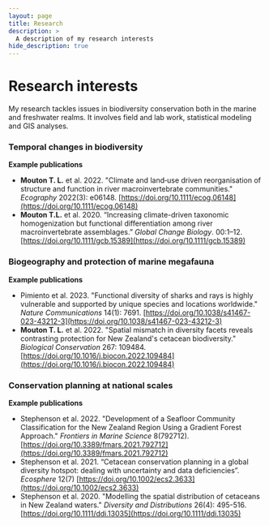 ```yaml
---
layout: page
title: Research  
description: >
  A description of my research interests
hide_description: true
---
```


# Research interests 

My research tackles issues in biodiversity conservation both in the marine and freshwater realms. It involves field and lab work, statistical modeling and GIS analyses.

### Temporal changes in biodiversity 

__Example publications__
- **Mouton T. L.** et al. 2022. "Climate and land‐use driven reorganisation of structure and function in river macroinvertebrate communities." _Ecography_ 2022(3): e06148. [https://doi.org/10.1111/ecog.06148](https://doi.org/10.1111/ecog.06148)
- **Mouton T.L.** et al. 2020. “Increasing climate-driven taxonomic homogenization but functional differentiation among river macroinvertebrate assemblages.” _Global Change Biology_. 00:1–12. [https://doi.org/10.1111/gcb.15389](https://doi.org/10.1111/gcb.15389)

### Biogeography and protection of marine megafauna

__Example publications__
- Pimiento et al. 2023. "Functional diversity of sharks and rays is highly vulnerable and supported by unique species and locations worldwide." _Nature Communications_ 14(1): 7691. [https://doi.org/10.1038/s41467-023-43212-3](https://doi.org/10.1038/s41467-023-43212-3)
- **Mouton T. L.** et al. 2022. "Spatial mismatch in diversity facets reveals contrasting protection for New Zealand's cetacean biodiversity." _Biological Conservation_ 267: 109484. [https://doi.org/10.1016/j.biocon.2022.109484](https://doi.org/10.1016/j.biocon.2022.109484)


### Conservation planning at national scales 

__Example publications__
- Stephenson et al. 2022. "Development of a Seafloor Community Classification for the New Zealand Region Using a Gradient Forest Approach." _Frontiers in Marine Science_ 8(792712). [https://doi.org/10.3389/fmars.2021.792712](https://doi.org/10.3389/fmars.2021.792712)
- Stephenson et al. 2021. “Cetacean conservation planning in a global diversity hotspot: dealing with uncertainty and data deficiencies”. _Ecosphere_ 12(7) [https://doi.org/10.1002/ecs2.3633](https://doi.org/10.1002/ecs2.3633)
- Stephenson et al. 2020. "Modelling the spatial distribution of cetaceans in New Zealand waters." _Diversity and Distributions_ 26(4): 495-516. [https://doi.org/10.1111/ddi.13035](https://doi.org/10.1111/ddi.13035)

